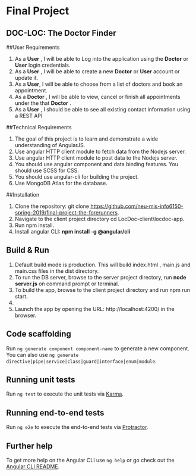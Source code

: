 # Final Project 
## **DOC-LOC: The Doctor Finder**


##User Requirements
1. As a  **User** , I will be able to Log into the application using the  **Doctor** or **User**  login credentials.
2. As a  **User** , I will be able to create a new  **Doctor**  or  **User** account or update it.
3. As a  **User**, I will be able to choose from a list of doctors and book an appointment.
4. As a   **Doctor** , I will be able to view, cancel or finish all appointments under the that  **Doctor** .
5. As a **User** , I should be able to see all existing contact information using a REST API


##Technical Requirements
1. The goal of this project is to learn and demonstrate a wide understanding of AngularJS.
2. Use angular HTTP client module to fetch data from the Nodejs server.
2. Use angular HTTP client module to post data to the Nodejs server.
3. You should use angular component and data binding features. You should use SCSS for CSS.
4. You should use angular-cli for building the project.
5. Use MongoDB Atlas for the database.


##Installation
1. Clone the repository: git clone https://github.com/neu-mis-info6150-spring-2019/final-project-the-forerunners.
2. Navigate to the client project directory cd LocDoc-client\locdoc-app.
3. Run npm install.
4. Install angular CLI: **npm install -g @angular/cli**


## Build & Run
1. Default build mode is production. This will build index.html , main.js and main.css files in the dist directory.
2. To run the DB server, browse to the server project directory, run **node server.js** on command prompt or terminal.
2. To build the app, browse to the client project directory and run npm run start.
3. 
3. Launch the app by opening the URL: http://localhost:4200/ in the browser.


## Code scaffolding
Run `ng generate component component-name` to generate a new component. You can also use `ng generate directive|pipe|service|class|guard|interface|enum|module`.


## Running unit tests
Run `ng test` to execute the unit tests via [Karma](https://karma-runner.github.io).


## Running end-to-end tests
Run `ng e2e` to execute the end-to-end tests via [Protractor](http://www.protractortest.org/).


## Further help
To get more help on the Angular CLI use `ng help` or go check out the [Angular CLI README](https://github.com/angular/angular-cli/blob/master/README.md).
